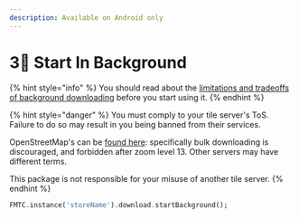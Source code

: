 ```yaml
---
description: Available on Android only
---
```


# 3⃣ Start In Background

{% hint style="info" %}
You should read about the [limitations and tradeoffs of background downloading](limitations.md) before you start using it.
{% endhint %}

{% hint style="danger" %}
You must comply to your tile server's ToS. Failure to do so may result in you being banned from their services.

OpenStreetMap's can be [found here](https://operations.osmfoundation.org/policies/tiles): specifically bulk downloading is discouraged, and forbidden after zoom level 13. Other servers may have different terms.

This package is not responsible for your misuse of another tile server.
{% endhint %}

```dart
FMTC.instance('storeName').download.startBackground();
```
